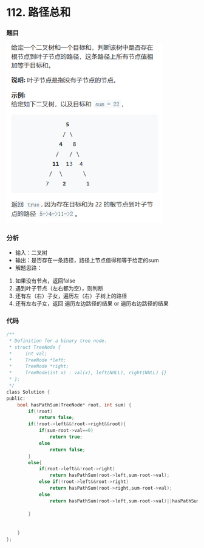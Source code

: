 # 112. 路径总和

### 题目

![](../.gitbook/assets/tu-pian%20%287%29.png)



### 分析

* 输入：二叉树
* 输出：是否存在一条路径，路径上节点值得和等于给定的sum
* 解题思路：

1. 如果没有节点，返回false
2. 遇到叶子节点（左右都为空），则判断
3. 还有左（右）子女，遍历左（右）子树上的路径
4. 还有左右子女，返回 遍历左边路径的结果 or 遍历右边路径的结果



### 代码

```c
/**
 * Definition for a binary tree node.
 * struct TreeNode {
 *     int val;
 *     TreeNode *left;
 *     TreeNode *right;
 *     TreeNode(int x) : val(x), left(NULL), right(NULL) {}
 * };
 */
class Solution {
public:
    bool hasPathSum(TreeNode* root, int sum) {
        if(!root)
            return false;
        if(!root->left&&!root->right&&root){
            if(sum-root->val==0)
                return true;
            else
                return false;
        }
        else{
            if(root->left&&!root->right)
                return hasPathSum(root->left,sum-root->val);
            else if(!root->left&&root->right)
                return hasPathSum(root->right,sum-root->val);
            else
                return hasPathSum(root->left,sum-root->val)||hasPathSum(root->right,sum-root->val);
            
        }
            
          
    }
};
```

